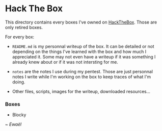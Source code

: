 # Hack The Box

This directory contains every boxes I've owned on [HackTheBox](https://www.hackthebox.eu/home). Those are only retired boxes.

For every box:

- `README.md` is my personnal writeup of the box. It can be detailed or not depending on the things I've learned with the box and how much I appreciated it. Some may not even have a writeup if it was something I already knew about or if it was not intersting for me.

- `notes` are the notes I use during my pentest. Those are just personnal notes I write while I'm working on the box to keep traces of what I'm doing.

- Other files, scripts, images for the writeup, downloaded resources...

### Boxes

- Blocky

~ *Ewaël*
